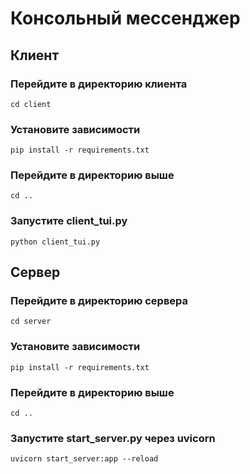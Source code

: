 # Консольный мессенджер
##
## Клиент
### Перейдите в директорию клиента
```
cd client
```
### Установите зависимости
```
pip install -r requirements.txt
```
### Перейдите в директорию выше
```
cd ..
```
### Запустите client_tui.py
```
python client_tui.py
```
## Сервер
### Перейдите в директорию сервера
```
cd server
```
### Установите зависимости
```
pip install -r requirements.txt
```
### Перейдите в директорию выше
```
cd ..
```
### Запустите start_server.py через uvicorn
```
uvicorn start_server:app --reload
```
